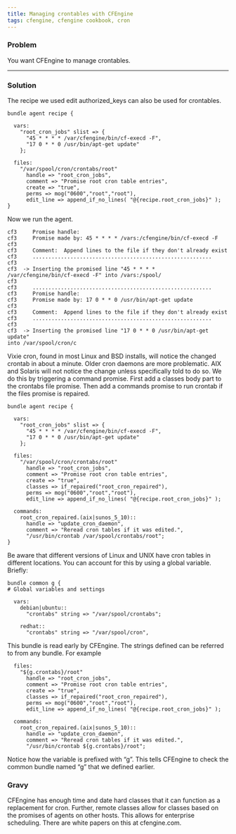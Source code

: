 ```yaml
---
title: Managing crontables with CFEngine
tags: cfengine, cfengine cookbook, cron
---
```


### Problem

You want CFEngine to manage crontables.

---

### Solution

The recipe we used edit authorized_keys can also be used for crontables.

    bundle agent recipe {

      vars:
        "root_cron_jobs" slist => { 
          "45 * * * * /var/cfengine/bin/cf-execd -F",
          "17 0 * * 0 /usr/bin/apt-get update"
        };

      files:
        "/var/spool/cron/crontabs/root"
          handle => "root_cron_jobs",
          comment => "Promise root cron table entries",
          create => "true",
          perms => mog("0600","root","root"),
          edit_line => append_if_no_lines( "@{recipe.root_cron_jobs}" );
    }

Now we run the agent.

    cf3     Promise handle: 
    cf3     Promise made by: 45 * * * * /vars:/cfengine/bin/cf-execd -F
    cf3 
    cf3     Comment:  Append lines to the file if they don't already exist
    cf3     .........................................................
    cf3 
    cf3  -> Inserting the promised line "45 * * * *
    /var/cfengine/bin/cf-execd -F" into /vars:/spool/
    cf3 
    cf3     .........................................................
    cf3     Promise handle: 
    cf3     Promise made by: 17 0 * * 0 /usr/bin/apt-get update
    cf3 
    cf3     Comment:  Append lines to the file if they don't already exist
    cf3     .........................................................
    cf3 
    cf3  -> Inserting the promised line "17 0 * * 0 /usr/bin/apt-get update"
    into /var/spool/cron/c

Vixie cron, found in most Linux and BSD installs, will notice the changed
crontab in about a minute. Older cron daemons are more problematic. AIX and
Solaris will not notice the change unless specifically told to do so. We do
this by triggering a command promise. First add a classes body part to the
crontabs file promise. Then add a commands promise to run crontab if the files
promise is repaired.

    bundle agent recipe {

      vars:
        "root_cron_jobs" slist => { 
          "45 * * * * /var/cfengine/bin/cf-execd -F",
          "17 0 * * 0 /usr/bin/apt-get update"
        };

      files:
        "/var/spool/cron/crontabs/root"
          handle => "root_cron_jobs",
          comment => "Promise root cron table entries",
          create => "true",
          classes => if_repaired("root_cron_repaired"),
          perms => mog("0600","root","root"),
          edit_line => append_if_no_lines( "@{recipe.root_cron_jobs}" );

      commands:
        root_cron_repaired.(aix|sunos_5_10)::
          handle => "update_cron_daemon",
          comment => "Reread cron tables if it was edited.",
          "/usr/bin/crontab /var/spool/crontabs/root";
    }

Be aware that different versions of Linux and UNIX have cron tables in
different locations. You can account for this by using a global variable.
Briefly:

    bundle common g {
    # Global variables and settings

      vars:
        debian|ubuntu::
          "crontabs" string => "/var/spool/crontabs";

        redhat::
          "crontabs" string => "/var/spool/cron",

This bundle is read early by CFEngine. The strings defined can be referred to
from any bundle. For example

      files:
        "${g.crontabs}/root"
          handle => "root_cron_jobs",
          comment => "Promise root cron table entries",
          create => "true",
          classes => if_repaired("root_cron_repaired"),
          perms => mog("0600","root","root"),
          edit_line => append_if_no_lines( "@{recipe.root_cron_jobs}" );

      commands:
        root_cron_repaired.(aix|sunos_5_10)::
          handle => "update_cron_daemon",
          comment => "Reread cron tables if it was edited.",
          "/usr/bin/crontab ${g.crontabs}/root";

Notice how the variable is prefixed with “g”. This tells CFEngine to check the
common bundle named “g” that we defined earlier.

### Gravy

CFEngine has enough time and date hard classes that it can function as a
replacement for cron. Further, remote classes allow for classes based on the
promises of agents on other hosts. This allows for enterprise scheduling. There
are white papers on this at cfengine.com.
